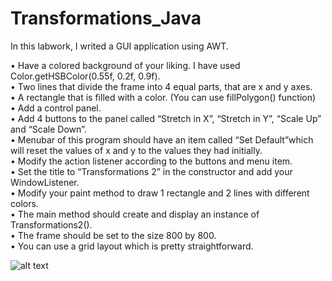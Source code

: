 # Transformations_Java

In this labwork, I writed a GUI application using AWT. <br>

• Have a colored background of your liking. I have used Color.getHSBColor(0.55f, 0.2f, 0.9f).<br>
• Two lines that divide the frame into 4 equal parts, that are x and y axes.<br>
• A rectangle that is filled with a color. (You can use fillPolygon() function)<br>
• Add a control panel.<br>
• Add 4 buttons to the panel called “Stretch in X”, “Stretch in Y”, “Scale Up” and “Scale Down”.<br>
• Menubar of this program should have an item called “Set Default”which will reset the values of x and y to the values they had initially.<br>
• Modify the action listener according to the buttons and menu item.<br>
• Set the title to “Transformations 2” in the constructor and add your WindowListener.<br>
• Modify your paint method to draw 1 rectangle and 2 lines with different colors.<br>
• The main method should create and display an instance of Transformations2().<br>
• The frame should be set to the size 800 by 800.<br>
• You can use a grid layout which is pretty straightforward.<br>


![alt text](https://github.com/mervesrn/Transformations_Java/blob/main/Ekran%20Resmi%202021-07-08%2011.06.50.png)
